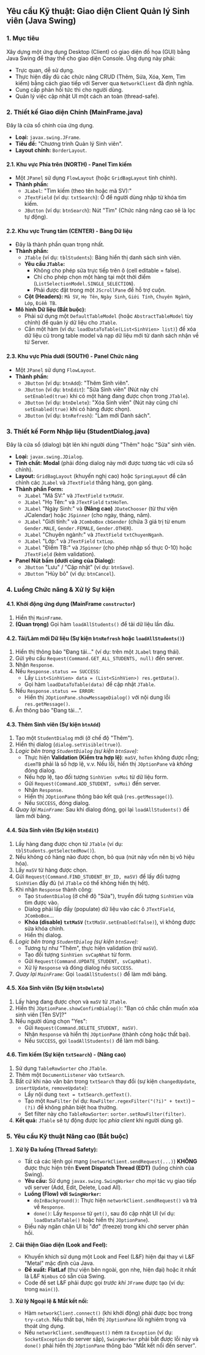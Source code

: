 

## Yêu cầu Kỹ thuật: Giao diện Client Quản lý Sinh viên (Java Swing)

### 1. Mục tiêu

Xây dựng một ứng dụng Desktop (Client) có giao diện đồ họa (GUI) bằng Java Swing để thay thế cho giao diện Console. Ứng dụng này phải:
* Trực quan, dễ sử dụng.
* Thực hiện đầy đủ các chức năng CRUD (Thêm, Sửa, Xóa, Xem, Tìm kiếm) bằng cách giao tiếp với Server qua `NetworkClient` đã định nghĩa.
* Cung cấp phản hồi tức thì cho người dùng.
* Quản lý việc cập nhật UI một cách an toàn (thread-safe).

### 2. Thiết kế Giao diện Chính (MainFrame.java)

Đây là cửa sổ chính của ứng dụng.

* **Loại:** `javax.swing.JFrame`.
* **Tiêu đề:** "Chương trình Quản lý Sinh viên".
* **Layout chính:** `BorderLayout`.

#### 2.1. Khu vực Phía trên (NORTH) - Panel Tìm kiếm

* Một `JPanel` sử dụng `FlowLayout` (hoặc `GridBagLayout` tinh chỉnh).
* **Thành phần:**
    * `JLabel`: "Tìm kiếm (theo tên hoặc mã SV):"
    * `JTextField` (ví dụ: `txtSearch`): Ô để người dùng nhập từ khóa tìm kiếm.
    * `JButton` (ví dụ: `btnSearch`): Nút "Tìm" (Chức năng nâng cao sẽ là lọc tự động).

#### 2.2. Khu vực Trung tâm (CENTER) - Bảng Dữ liệu

* Đây là thành phần quan trọng nhất.
* **Thành phần:**
    * `JTable` (ví dụ: `tblStudents`): Bảng hiển thị danh sách sinh viên.
    * **Yêu cầu `JTable`:**
        * Không cho phép sửa trực tiếp trên ô (cell editable = false).
        * Chỉ cho phép chọn một hàng tại một thời điểm (`ListSelectionModel.SINGLE_SELECTION`).
        * Phải được đặt trong một `JScrollPane` để hỗ trợ cuộn.
    * **Cột (Headers):** `Mã SV`, `Họ Tên`, `Ngày Sinh`, `Giới Tính`, `Chuyên Ngành`, `Lớp`, `Điểm TB`.
* **Mô hình Dữ liệu (Bắt buộc):**
    * Phải sử dụng một `DefaultTableModel` (hoặc `AbstractTableModel` tùy chỉnh) để quản lý dữ liệu cho `JTable`.
    * Cần một hàm (ví dụ: `loadDataToTable(List<SinhVien> list)`) để xóa dữ liệu cũ trong table model và nạp dữ liệu mới từ danh sách nhận về từ Server.

#### 2.3. Khu vực Phía dưới (SOUTH) - Panel Chức năng

* Một `JPanel` sử dụng `FlowLayout`.
* **Thành phần:**
    * `JButton` (ví dụ: `btnAdd`): "Thêm Sinh viên".
    * `JButton` (ví dụ: `btnEdit`): "Sửa Sinh viên" (Nút này chỉ `setEnabled(true)` khi có một hàng đang được chọn trong `JTable`).
    * `JButton` (ví dụ: `btnDelete`): "Xóa Sinh viên" (Nút này cũng chỉ `setEnabled(true)` khi có hàng được chọn).
    * `JButton` (ví dụ: `btnRefresh`): "Làm mới Danh sách".



### 3. Thiết kế Form Nhập liệu (StudentDialog.java)

Đây là cửa sổ (dialog) bật lên khi người dùng "Thêm" hoặc "Sửa" sinh viên.

* **Loại:** `javax.swing.JDialog`.
* **Tính chất:** **Modal** (phải đóng dialog này mới được tương tác với cửa sổ chính).
* **Layout:** `GridBagLayout` (khuyến nghị cao) hoặc `SpringLayout` để căn chỉnh các `JLabel` và `JTextField` thẳng hàng, gọn gàng.
* **Thành phần Form:**
    * `JLabel` "Mã SV:" và `JTextField` `txtMaSV`.
    * `JLabel` "Họ Tên:" và `JTextField` `txtHoTen`.
    * `JLabel` "Ngày Sinh:" và **(Nâng cao)** `JDateChooser` (từ thư viện JCalendar) hoặc `JSpinner` (cho ngày, tháng, năm).
    * `JLabel` "Giới tính:" và `JComboBox` `cbGender` (chứa 3 giá trị từ enum `Gender.MALE`, `Gender.FEMALE`, `Gender.OTHER`).
    * `JLabel` "Chuyên ngành:" và `JTextField` `txtChuyenNganh`.
    * `JLabel` "Lớp:" và `JTextField` `txtLop`.
    * `JLabel` "Điểm TB:" và `JSpinner` (cho phép nhập số thực 0-10) hoặc `JTextField` (kèm validation).
* **Panel Nút bấm (dưới cùng của Dialog):**
    * `JButton` "Lưu" / "Cập nhật" (ví dụ: `btnSave`).
    * `JButton` "Hủy bỏ" (ví dụ: `btnCancel`).

### 4. Luồng Chức năng & Xử lý Sự kiện

#### 4.1. Khởi động ứng dụng (MainFrame `constructor`)

1.  Hiển thị `MainFrame`.
2.  **(Quan trọng)** Gọi hàm `loadAllStudents()` để tải dữ liệu lần đầu.

#### 4.2. Tải/Làm mới Dữ liệu (Sự kiện `btnRefresh` hoặc `loadAllStudents()`)

1.  Hiển thị thông báo "Đang tải..." (ví dụ: trên một `JLabel` trạng thái).
2.  Gửi yêu cầu `Request(Command.GET_ALL_STUDENTS, null)` đến server.
3.  Nhận `Response`.
4.  Nếu `Response.status == SUCCESS`:
    * Lấy `List<SinhVien> data = (List<SinhVien>) res.getData()`.
    * Gọi hàm `loadDataToTable(data)` để cập nhật `JTable`.
5.  Nếu `Response.status == ERROR`:
    * Hiển thị `JOptionPane.showMessageDialog()` với nội dung lỗi `res.getMessage()`.
6.  Ẩn thông báo "Đang tải...".

#### 4.3. Thêm Sinh viên (Sự kiện `btnAdd`)

1.  Tạo một `StudentDialog` mới (ở chế độ "Thêm").
2.  Hiển thị dialog (`dialog.setVisible(true)`).
3.  *Logic bên trong `StudentDialog` (sự kiện `btnSave`):*
    * Thực hiện **Validation (Kiểm tra hợp lệ)**: `maSV`, `hoTen` không được rỗng; `diemTB` phải là số hợp lệ, v.v. Nếu lỗi, hiển thị `JOptionPane` và *không* đóng dialog.
    * Nếu hợp lệ, tạo đối tượng `SinhVien svMoi` từ dữ liệu form.
    * Gửi `Request(Command.ADD_STUDENT, svMoi)` đến server.
    * Nhận `Response`.
    * Hiển thị `JOptionPane` thông báo kết quả (`res.getMessage()`).
    * Nếu `SUCCESS`, đóng dialog.
4.  *Quay lại `MainFrame`:* Sau khi dialog đóng, gọi lại `loadAllStudents()` để làm mới bảng.

#### 4.4. Sửa Sinh viên (Sự kiện `btnEdit`)

1.  Lấy hàng đang được chọn từ `JTable` (ví dụ: `tblStudents.getSelectedRow()`).
2.  Nếu không có hàng nào được chọn, bỏ qua (nút này vốn nên bị vô hiệu hóa).
3.  Lấy `maSV` từ hàng được chọn.
4.  Gửi `Request(Command.FIND_STUDENT_BY_ID, maSV)` để lấy đối tượng `SinhVien` đầy đủ (vì `JTable` có thể không hiển thị hết).
5.  Khi nhận `Response` thành công:
    * Tạo `StudentDialog` (ở chế độ "Sửa"), truyền đối tượng `SinhVien` vừa tìm được vào.
    * Dialog phải lấp đầy (populate) dữ liệu vào các ô `JTextField`, `JComboBox`...
    * **Khóa (disable) `txtMaSV`** (`txtMaSV.setEnabled(false)`), vì không được sửa khóa chính.
    * Hiển thị dialog.
6.  *Logic bên trong `StudentDialog` (sự kiện `btnSave`):*
    * Tương tự như "Thêm", thực hiện validation (trừ `maSV`).
    * Tạo đối tượng `SinhVien svCapNhat` từ form.
    * Gửi `Request(Command.UPDATE_STUDENT, svCapNhat)`.
    * Xử lý `Response` và đóng dialog nếu `SUCCESS`.
7.  *Quay lại `MainFrame`:* Gọi `loadAllStudents()` để làm mới bảng.

#### 4.5. Xóa Sinh viên (Sự kiện `btnDelete`)

1.  Lấy hàng đang được chọn và `maSV` từ `JTable`.
2.  Hiển thị `JOptionPane.showConfirmDialog()`: "Bạn có chắc chắn muốn xóa sinh viên [Tên SV]?"
3.  Nếu người dùng chọn "Yes":
    * Gửi `Request(Command.DELETE_STUDENT, maSV)`.
    * Nhận `Response` và hiển thị `JOptionPane` (thành công hoặc thất bại).
    * Nếu `SUCCESS`, gọi `loadAllStudents()` để làm mới bảng.

#### 4.6. Tìm kiếm (Sự kiện `txtSearch`) - (Nâng cao)

1.  Sử dụng `TableRowSorter` cho `JTable`.
2.  Thêm một `DocumentListener` vào `txtSearch`.
3.  Bất cứ khi nào văn bản trong `txtSearch` thay đổi (sự kiện `changedUpdate`, `insertUpdate`, `removeUpdate`):
    * Lấy nội dung `text = txtSearch.getText()`.
    * Tạo một `RowFilter` (ví dụ: `RowFilter.regexFilter("(?i)" + text)`) – `(?i)` để không phân biệt hoa thường.
    * Set filter này cho `TableRowSorter`: `sorter.setRowFilter(filter)`.
4.  **Kết quả:** `JTable` sẽ tự động được lọc *phía client* khi người dùng gõ.

### 5. Yêu cầu Kỹ thuật Nâng cao (Bắt buộc)

1.  **Xử lý Đa luồng (Thread Safety):**
    * Tất cả các lệnh gọi mạng (`networkClient.sendRequest(...)`) **KHÔNG** được thực hiện trên **Event Dispatch Thread (EDT)** (luồng chính của Swing).
    * **Yêu cầu:** Sử dụng `javax.swing.SwingWorker` cho *mọi* tác vụ giao tiếp với server (Add, Edit, Delete, Load All).
    * **Luồng (Flow) với `SwingWorker`:**
        * `doInBackground()`: Thực hiện `networkClient.sendRequest()` và trả về `Response`.
        * `done()`: Lấy `Response` từ `get()`, sau đó cập nhật UI (ví dụ: `loadDataToTable()` hoặc hiển thị `JOptionPane`).
    * Điều này ngăn chặn UI bị "đơ" (freeze) trong khi chờ server phản hồi.

2.  **Cải thiện Giao diện (Look and Feel):**
    * Khuyến khích sử dụng một Look and Feel (L&F) hiện đại thay vì L&F "Metal" mặc định của Java.
    * **Đề xuất:** **FlatLaf** (thư viện bên ngoài, gọn nhẹ, hiện đại) hoặc ít nhất là L&F `Nimbus` có sẵn của Swing.
    * Code để set L&F phải được gọi *trước khi* `JFrame` được tạo (ví dụ: trong `main()`).

3.  **Xử lý Ngoại lệ & Mất kết nối:**
    * Hàm `networkClient.connect()` (khi khởi động) phải được bọc trong `try-catch`. Nếu thất bại, hiển thị `JOptionPane` lỗi nghiêm trọng và thoát ứng dụng.
    * Nếu `networkClient.sendRequest()` ném ra `Exception` (ví dụ: `SocketException` do server sập), `SwingWorker` phải bắt được lỗi này và `done()` phải hiển thị `JOptionPane` thông báo "Mất kết nối đến server".